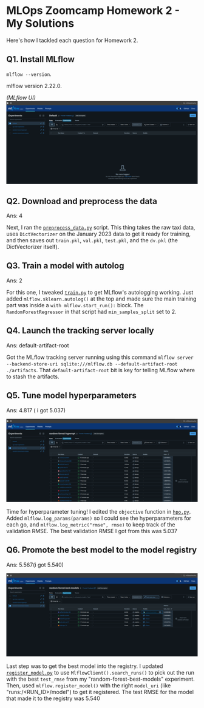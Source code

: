 # MLOps Zoomcamp Homework 2 - My Solutions

Here's how I tackled each question for Homework 2.

## Q1. Install MLflow
`mlflow --version`.

 mlflow version 2.22.0.

*(MLflow UI)*
![MLflow UI Screenshot](./images/mlflowui.png)

## Q2. Download and preprocess the data
Ans: 4

Next, I ran the [`preprocess_data.py`](preprocess_data.py) script. This thing takes the raw taxi data, uses `DictVectorizer` on the January 2023 data to get it ready for training, and then saves out `train.pkl`, `val.pkl`, `test.pkl`, and the `dv.pkl` (the DictVectorizer itself). 

## Q3. Train a model with autolog
Ans: 2

For this one, I tweaked [`train.py`](train.py) to get MLflow's autologging working. Just added `mlflow.sklearn.autolog()` at the top and made sure the main training part was inside a `with mlflow.start_run():` block. The `RandomForestRegressor` in that script had `min_samples_split` set to 2.

## Q4. Launch the tracking server locally
Ans: default-artifact-root

Got the MLflow tracking server running using this command `mlflow server --backend-store-uri sqlite:///mlflow.db --default-artifact-root ./artifacts`. That `default-artifact-root` bit is key for telling MLflow where to stash the artifacts.

## Q5. Tune model hyperparameters
Ans: 4.817 ( i got 5.037)

![hyperparameters tuning](./images/hypertuning.png)

Time for hyperparameter tuning! I edited the `objective` function in [`hpo.py`](hpo.py). Added `mlflow.log_params(params)` so I could see the hyperparameters for each go, and `mlflow.log_metric("rmse", rmse)` to keep track of the validation RMSE. The best validation RMSE I got from this was 5.037

## Q6. Promote the best model to the model registry
Ans: 5.567(i got 5.540)

![](./images/modelruns.png)

Last step was to get the best model into the registry. I updated [`register_model.py`](register_model.py) to use `MlflowClient().search_runs()` to pick out the run with the best `test_rmse` from my "random-forest-best-models" experiment. Then, used `mlflow.register_model()` with the right `model_uri` (like "runs:/<RUN_ID>/model") to get it registered. The test RMSE for the model that made it to the registry was 5.540